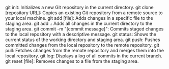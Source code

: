 git init: Initializes a new Git repository in the current directory.
git clone [repository URL]: Copies an existing Git repository from a remote source to your local machine.
git add [file]: Adds changes in a specific file to the staging area.
git add .: Adds all changes in the current directory to the staging area.
git commit -m "[commit message]": Commits staged changes to the local repository with a descriptive message.
git status: Shows the current status of the working directory and staging area.
git push: Pushes committed changes from the local repository to the remote repository.
git pull: Fetches changes from the remote repository and merges them into the local repository.
git log: Displays a log of all commits in the current branch.
git reset [file]: Removes changes to a file from the staging area.